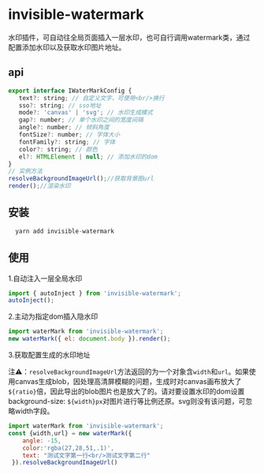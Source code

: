 # invisible-watermark

水印插件，可自动往全局页面插入一层水印，也可自行调用watermark类，通过配置添加水印以及获取水印图片地址。

## api

 ```javascript
 export interface IWaterMarkConfig {
    text?: string; // 自定义文字，可使用<br/>换行
    sso?: string; // sso地址
    mode?: 'canvas' | 'svg'; // 水印生成模式
    gap?: number; // 单个水印之间的宽度间隔
    angle?: number; // 倾斜角度
    fontSize?: number; // 字体大小
    fontFamily?: string; // 字体
    color?: string; // 颜色
    el?: HTMLElement | null; // 添加水印的dom
}
// 实例方法
resolveBackgroundImageUrl();//获取背景图url
render();//渲染水印
 ```

## 安装

```javascript
  yarn add invisible-watermark
```

## 使用
1.自动注入一层全局水印

```javascript
import { autoInject } from 'invisible-watermark';
autoInject();
```

2.主动为指定dom插入隐水印

```javascript
import waterMark from 'invisible-watermark';
new waterMark({ el: document.body }).render();
```

3.获取配置生成的水印地址

注⚠️：```resolveBackgroundImageUrl```方法返回的为一个对象含```width```和```url```。如果使用canvas生成blob，因处理高清屏模糊的问题，生成时对canvas画布放大了```${ratio}```倍，因此导出的blob图片也是放大了的。请对要设置水印的dom设置background-size: `${width}px`对图片进行等比例还原。svg则没有该问题，可忽略width字段。

```javascript
import waterMark from 'invisible-watermark';
const {width,url} = new waterMark({
	angle: -15,
	color:'rgba(27,28,51,.1)',
	text: "测试文字第一行<br/>测试文字第二行"
 }).resolveBackgroundImageUrl()

```

